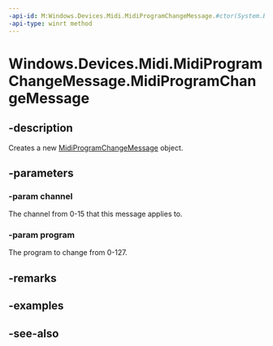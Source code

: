 ----api-id: M:Windows.Devices.Midi.MidiProgramChangeMessage.#ctor(System.Byte,System.Byte)
-api-type: winrt method
---<!-- Method syntaxpublic MidiProgramChangeMessage(System.Byte channel, System.Byte program)--># Windows.Devices.Midi.MidiProgramChangeMessage.MidiProgramChangeMessage## -descriptionCreates a new [MidiProgramChangeMessage](midiprogramchangemessage.md) object.## -parameters### -param channelThe channel from 0-15 that this message applies to.### -param programThe program to change from 0-127.## -remarks## -examples## -see-also